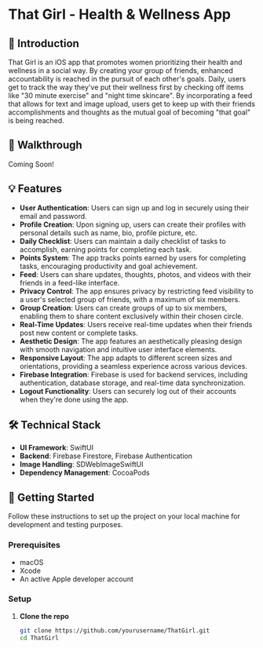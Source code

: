 # That Girl - Health & Wellness App

## 🌟 Introduction
That Girl is an iOS app that promotes women prioritizing their health and wellness in a social way. By creating your group of friends, enhanced accountability is reached in the pursuit of each other's goals. Daily, users get to track the way they've put their wellness first by checking off items like "30 minute exercise" and "night time skincare". By incorporating a feed that allows for text and image upload, users get to keep up with their friends accomplishments and thoughts as the mutual goal of becoming "that goal" is being reached.

## 🎥 Walkthrough
Coming Soon!

## 💡 Features

- **User Authentication**: Users can sign up and log in securely using their email and password.
- **Profile Creation**: Upon signing up, users can create their profiles with personal details such as name, bio, profile picture, etc.
- **Daily Checklist**: Users can maintain a daily checklist of tasks to accomplish, earning points for completing each task.
- **Points System**: The app tracks points earned by users for completing tasks, encouraging productivity and goal achievement.
- **Feed**: Users can share updates, thoughts, photos, and videos with their friends in a feed-like interface.
- **Privacy Control**: The app ensures privacy by restricting feed visibility to a user's selected group of friends, with a maximum of six members.
- **Group Creation**: Users can create groups of up to six members, enabling them to share content exclusively within their chosen circle.
- **Real-Time Updates**: Users receive real-time updates when their friends post new content or complete tasks.
- **Aesthetic Design**: The app features an aesthetically pleasing design with smooth navigation and intuitive user interface elements.
- **Responsive Layout**: The app adapts to different screen sizes and orientations, providing a seamless experience across various devices.
- **Firebase Integration**: Firebase is used for backend services, including authentication, database storage, and real-time data synchronization.
- **Logout Functionality**: Users can securely log out of their accounts when they're done using the app.

## 🛠 Technical Stack

- **UI Framework**: SwiftUI
- **Backend**: Firebase Firestore, Firebase Authentication
- **Image Handling**: SDWebImageSwiftUI
- **Dependency Management**: CocoaPods

## 🚀 Getting Started

Follow these instructions to set up the project on your local machine for development and testing purposes.

### Prerequisites

- macOS
- Xcode
- An active Apple developer account

### Setup

1. **Clone the repo**

   ```bash
   git clone https://github.com/yourusername/ThatGirl.git
   cd ThatGirl
